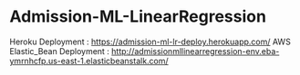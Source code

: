 # Admission-ML-LinearRegression

Heroku Deployment : https://admission-ml-lr-deploy.herokuapp.com/
AWS Elastic_Bean Deployment : http://admissionmllinearregression-env.eba-ymrnhcfp.us-east-1.elasticbeanstalk.com/
